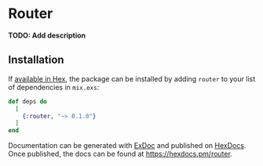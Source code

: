 # Router

**TODO: Add description**

## Installation

If [available in Hex](https://hex.pm/docs/publish), the package can be installed
by adding `router` to your list of dependencies in `mix.exs`:

```elixir
def deps do
  [
    {:router, "~> 0.1.0"}
  ]
end
```

Documentation can be generated with [ExDoc](https://github.com/elixir-lang/ex_doc)
and published on [HexDocs](https://hexdocs.pm). Once published, the docs can
be found at <https://hexdocs.pm/router>.


